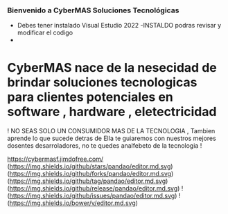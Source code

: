 ###   Bienvenido a CyberMAS    Soluciones Tecnológicas 

-   Debes tener instalado Visual Estudio 2022
-INSTALDO   podras revisar y modificar el codigo 
- 

# CyberMAS    nace de la nesecidad de brindar  soluciones  tecnologicas para  clientes  potenciales en software ,  hardware , eletectricidad 
!  NO SEAS SOLO UN CONSUMIDOR MAS  DE LA TECNOLOGIA  , Tambien  aprende  lo que sucede detras de Ella te  guiaremos con nuestros mejores  dosentes desarroladores, 
no te quedes analfebeto de la tecnologia  ! 


https://cybermasf.jimdofree.com/
(https://img.shields.io/github/stars/pandao/editor.md.svg) (https://img.shields.io/github/forks/pandao/editor.md.svg) (https://img.shields.io/github/tag/pandao/editor.md.svg) (https://img.shields.io/github/release/pandao/editor.md.svg) ! (https://img.shields.io/github/issues/pandao/editor.md.svg) !(https://img.shields.io/bower/v/editor.md.svg)
